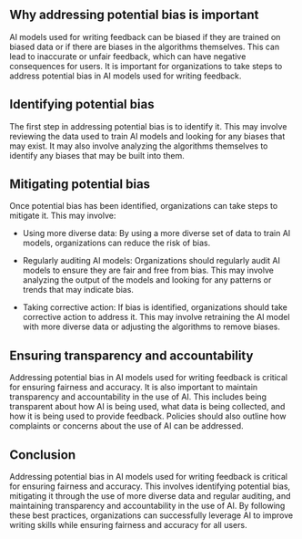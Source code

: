 
Why addressing potential bias is important
------------------------------------------

AI models used for writing feedback can be biased if they are trained on biased data or if there are biases in the algorithms themselves. This can lead to inaccurate or unfair feedback, which can have negative consequences for users. It is important for organizations to take steps to address potential bias in AI models used for writing feedback.

Identifying potential bias
--------------------------

The first step in addressing potential bias is to identify it. This may involve reviewing the data used to train AI models and looking for any biases that may exist. It may also involve analyzing the algorithms themselves to identify any biases that may be built into them.

Mitigating potential bias
-------------------------

Once potential bias has been identified, organizations can take steps to mitigate it. This may involve:

* Using more diverse data: By using a more diverse set of data to train AI models, organizations can reduce the risk of bias.

* Regularly auditing AI models: Organizations should regularly audit AI models to ensure they are fair and free from bias. This may involve analyzing the output of the models and looking for any patterns or trends that may indicate bias.

* Taking corrective action: If bias is identified, organizations should take corrective action to address it. This may involve retraining the AI model with more diverse data or adjusting the algorithms to remove biases.

Ensuring transparency and accountability
----------------------------------------

Addressing potential bias in AI models used for writing feedback is critical for ensuring fairness and accuracy. It is also important to maintain transparency and accountability in the use of AI. This includes being transparent about how AI is being used, what data is being collected, and how it is being used to provide feedback. Policies should also outline how complaints or concerns about the use of AI can be addressed.

Conclusion
----------

Addressing potential bias in AI models used for writing feedback is critical for ensuring fairness and accuracy. This involves identifying potential bias, mitigating it through the use of more diverse data and regular auditing, and maintaining transparency and accountability in the use of AI. By following these best practices, organizations can successfully leverage AI to improve writing skills while ensuring fairness and accuracy for all users.

